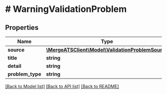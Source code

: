 # # WarningValidationProblem

## Properties

Name | Type | Description | Notes
------------ | ------------- | ------------- | -------------
**source** | [**\MergeATSClient\Model\ValidationProblemSource**](ValidationProblemSource.md) |  | [optional]
**title** | **string** |  |
**detail** | **string** |  |
**problem_type** | **string** |  |

[[Back to Model list]](../../README.md#models) [[Back to API list]](../../README.md#endpoints) [[Back to README]](../../README.md)
